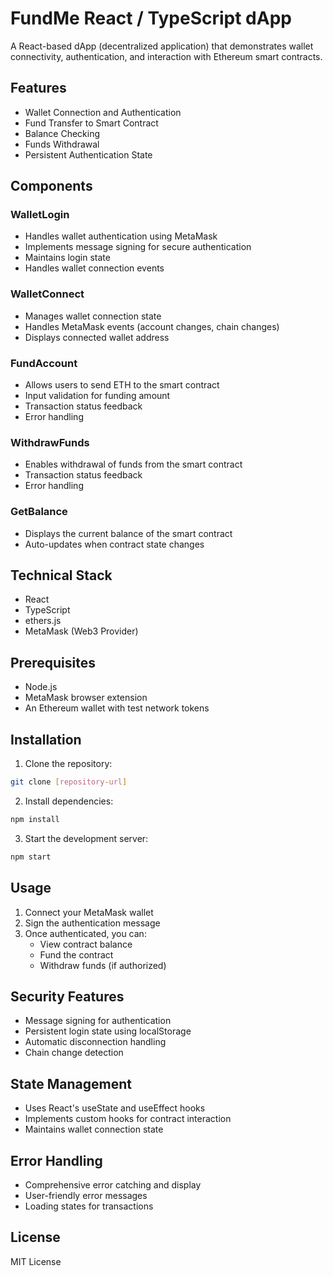 
# FundMe React / TypeScript dApp

A React-based dApp (decentralized application) that demonstrates wallet connectivity, authentication, and interaction with Ethereum smart contracts.

## Features

- Wallet Connection and Authentication
- Fund Transfer to Smart Contract
- Balance Checking
- Funds Withdrawal
- Persistent Authentication State

## Components

### WalletLogin
- Handles wallet authentication using MetaMask
- Implements message signing for secure authentication
- Maintains login state
- Handles wallet connection events

### WalletConnect
- Manages wallet connection state
- Handles MetaMask events (account changes, chain changes)
- Displays connected wallet address

### FundAccount
- Allows users to send ETH to the smart contract
- Input validation for funding amount
- Transaction status feedback
- Error handling

### WithdrawFunds
- Enables withdrawal of funds from the smart contract
- Transaction status feedback
- Error handling

### GetBalance
- Displays the current balance of the smart contract
- Auto-updates when contract state changes

## Technical Stack

- React
- TypeScript
- ethers.js
- MetaMask (Web3 Provider)

## Prerequisites

- Node.js
- MetaMask browser extension
- An Ethereum wallet with test network tokens

## Installation

1. Clone the repository:
```bash
git clone [repository-url]
```

2. Install dependencies:
```bash
npm install
```

3. Start the development server:
```bash
npm start
```

## Usage

1. Connect your MetaMask wallet
2. Sign the authentication message
3. Once authenticated, you can:
   - View contract balance
   - Fund the contract
   - Withdraw funds (if authorized)

## Security Features

- Message signing for authentication
- Persistent login state using localStorage
- Automatic disconnection handling
- Chain change detection

## State Management

- Uses React's useState and useEffect hooks
- Implements custom hooks for contract interaction
- Maintains wallet connection state

## Error Handling

- Comprehensive error catching and display
- User-friendly error messages
- Loading states for transactions

## License

MIT License
